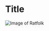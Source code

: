 # Title

![Image of Ratfolk](https://www.worldanvil.com/media/cache/cover/uploads/images/7ba0f497743a47bf05525a412b00c767.jpg)
